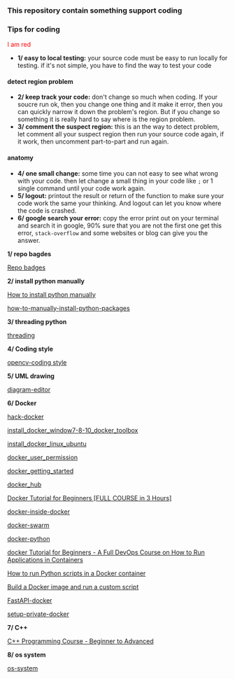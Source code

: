 ### This repository contain something support coding

### Tips for coding
<p style="color:red;">I am red</p>

- **1/ easy to local testing:** your source code must be easy to run locally for testing. if it's not simple, you have to find the way to test your code
#### detect region problem
- **2/ keep track your code:** don't change so much when coding. If your soucre run ok, then you change one thing and it make it error, then you can quickly narrow it down the problem's region. But if you change so something it is really hard to say where is the region problem.
- **3/ comment the suspect region:** this is an the way to detect problem, let comment all your suspect region then run your source code again, if it work, then uncomment part-to-part and run again.
#### anatomy 
- **4/ one small change:** some time you can not easy to see what wrong with your code. then let change a small thing in your code like `;` or 1 single command until your code work again.
- **5/ logout:** printout the result or return of the function to make sure your code work the same your thinking. And logout can let you know where the code is crashed.
- **6/ google search your error:** copy the error print out on your terminal and search it in google, 90% sure that you are not the first one get this error, `stack-overflow` and some websites or blog can give you the answer. 

**1/ repo bagdes**

[Repo badges](https://shields.io/)

**2/ install python manually**

[How to install python manually](https://www.activestate.com/resources/quick-reads/python-package-installation-on-windows/#python-installation-requirements)

[how-to-manually-install-python-packages](https://www.activestate.com/resources/quick-reads/how-to-manually-install-python-packages/)

**3/ threading python**

[threading](https://realpython.com/intro-to-python-threading/)

**4/ Coding style**

[opencv-coding style](https://github.com/opencv/opencv/wiki/Coding_Style_Guide)

**5/ UML drawing**

[diagram-editor](https://www.diagrameditor.com/)

**6/ Docker**

[hack-docker](https://www.youtube.com/watch?v=XiLfEU9wK-w)

[install_docker_window7-8-10_docker_toolbox](https://devconnected.com/how-to-install-docker-on-windows-7-8-10-home-and-pro/)

[install_docker_linux_ubuntu](https://www.digitalocean.com/community/tutorials/how-to-install-and-use-docker-on-ubuntu-18-04)

[docker_user_permission](https://docs.docker.com/engine/install/linux-postinstall/)

[docker_getting_started](https://www.docker.com/get-started/)

[docker_hub](https://hub.docker.com/)

[Docker Tutorial for Beginners [FULL COURSE in 3 Hours]](https://www.youtube.com/watch?v=3c-iBn73dDE)

[docker-inside-docker](https://devopscube.com/run-docker-in-docker/)

[docker-swarm](https://www.youtube.com/watch?v=YYfefejSgWY)

[docker-python](https://www.youtube.com/watch?v=bi0cKgmRuiA&list=PLsM05n4rlXWTamBIPSom7mQVA-xooDkxw)

[docker Tutorial for Beginners - A Full DevOps Course on How to Run Applications in Containers](https://www.youtube.com/watch?v=fqMOX6JJhGo&list=PLsM05n4rlXWTamBIPSom7mQVA-xooDkxw)

[How to run Python scripts in a Docker container](https://www.youtube.com/watch?v=uvTl6GefR9o)

[Build a Docker image and run a custom script](https://www.youtube.com/watch?v=2_yOif1JlW0)

[FastAPI-docker](https://fastapi.tiangolo.com/deployment/docker/)

[setup-private-docker](https://www.digitalocean.com/community/tutorials/how-to-set-up-a-private-docker-registry-on-ubuntu-14-04)

**7/ C++**

[C++ Programming Course - Beginner to Advanced](https://www.youtube.com/watch?v=8jLOx1hD3_o)

**8/ os system**

[os-system](https://www3.ntu.edu.sg/home/ehchua/programming/howto/Environment_Variables.html)

